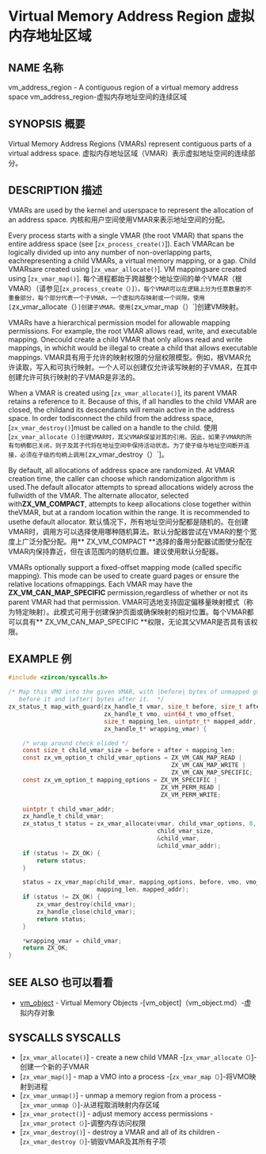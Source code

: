  
# Virtual Memory Address Region  虚拟内存地址区域 

 
## NAME  名称 

vm_address_region - A contiguous region of a virtual memory address space  vm_address_region-虚拟内存地址空间的连续区域

 
## SYNOPSIS  概要 

Virtual Memory Address Regions (VMARs) represent contiguous parts of a virtual address space. 虚拟内存地址区域（VMAR）表示虚拟地址空间的连续部分。

 
## DESCRIPTION  描述 

VMARs are used by the kernel and userspace to represent the allocation of an address space. 内核和用户空间使用VMAR来表示地址空间的分配。

Every process starts with a single VMAR (the root VMAR) that spans the entire address space (see [`zx_process_create()`]).  Each VMARcan be logically divided up into any number of non-overlapping parts, eachrepresenting a child VMARs, a virtual memory mapping, or a gap.  Child VMARsare created using [`zx_vmar_allocate()`].  VM mappingsare created using [`zx_vmar_map()`]. 每个进程都始于跨越整个地址空间的单个VMAR（根VMAR）（请参见[`zx_process_create（）]）。每个VMAR可以在逻辑上分为任意数量的不重叠部分，每个部分代表一个子VMAR，一个虚拟内存映射或一个间隙。使用[`zx_vmar_allocate（）`]创建子VMAR。使用[`zx_vmar_map（）`]创建VM映射。

VMARs have a hierarchical permission model for allowable mapping permissions. For example, the root VMAR allows read, write, and executable mapping.  Onecould create a child VMAR that only allows read and write mappings, in whichit would be illegal to create a child that allows executable mappings. VMAR具有用于允许的映射权限的分层权限模型。例如，根VMAR允许读取，写入和可执行映射。一个人可以创建仅允许读写映射的子VMAR，在其中创建允许可执行映射的子VMAR是非法的。

When a VMAR is created using [`zx_vmar_allocate()`], its parent VMAR retains a reference to it.  Because of this, if all handles to the child VMAR are closed, the childand its descendants will remain active in the address space.  In order todisconnect the child from the address space, [`zx_vmar_destroy()`]must be called on a handle to the child. 使用[`zx_vmar_allocate（）]创建VMAR时，其父VMAR保留对其的引用。因此，如果子VMAR的所有句柄都已关闭，则子及其子代将在地址空间中保持活动状态。为了使子级与地址空间断开连接，必须在子级的句柄上调用[`zx_vmar_destroy（）`]。

By default, all allocations of address space are randomized.  At VMAR creation time, the caller can choose which randomization algorithm is used.The default allocator attempts to spread allocations widely across the fullwidth of the VMAR.  The alternate allocator, selected with**ZX_VM_COMPACT**, attempts to keep allocations close together within theVMAR, but at a random location within the range.  It is recommended to usethe default allocator. 默认情况下，所有地址空间分配都是随机的。在创建VMAR时，调用方可以选择使用哪种随机算法。默认分配器尝试在VMAR的整个宽度上广泛分配分配。用** ZX_VM_COMPACT **选择的备用分配器试图使分配在VMAR内保持靠近，但在该范围内的随机位置。建议使用默认分配器。

VMARs optionally support a fixed-offset mapping mode (called specific mapping). This mode can be used to create guard pages or ensure the relative locations ofmappings.  Each VMAR may have the **ZX_VM_CAN_MAP_SPECIFIC** permission,regardless of whether or not its parent VMAR had that permission. VMAR可选地支持固定偏移量映射模式（称为特定映射）。此模式可用于创建保护页面或确保映射的相对位置。每个VMAR都可以具有** ZX_VM_CAN_MAP_SPECIFIC **权限，无论其父VMAR是否具有该权限。

 
## EXAMPLE  例 

```c
#include <zircon/syscalls.h>

/* Map this VMO into the given VMAR, with |before| bytes of unmapped guard space
   before it and |after| bytes after it.  */
zx_status_t map_with_guard(zx_handle_t vmar, size_t before, size_t after,
                           zx_handle_t vmo, uint64_t vmo_offset,
                           size_t mapping_len, uintptr_t* mapped_addr,
                           zx_handle_t* wrapping_vmar) {

    /* wrap around check elided */
    const size_t child_vmar_size = before + after + mapping_len;
    const zx_vm_option_t child_vmar_options = ZX_VM_CAN_MAP_READ |
                                              ZX_VM_CAN_MAP_WRITE |
                                              ZX_VM_CAN_MAP_SPECIFIC;
    const zx_vm_option_t mapping_options = ZX_VM_SPECIFIC |
                                           ZX_VM_PERM_READ |
                                           ZX_VM_PERM_WRITE;

    uintptr_t child_vmar_addr;
    zx_handle_t child_vmar;
    zx_status_t status = zx_vmar_allocate(vmar, child_vmar_options, 0,
                                          child_vmar_size,
                                          &child_vmar,
                                          &child_vmar_addr);
    if (status != ZX_OK) {
        return status;
    }

    status = zx_vmar_map(child_vmar, mapping_options, before, vmo, vmo_offset,
                         mapping_len, mapped_addr);
    if (status != ZX_OK) {
        zx_vmar_destroy(child_vmar);
        zx_handle_close(child_vmar);
        return status;
    }

    *wrapping_vmar = child_vmar;
    return ZX_OK;
}
```
 

 
## SEE ALSO  也可以看看 

 
 - [vm_object](vm_object.md) - Virtual Memory Objects  -[vm_object]（vm_object.md）-虚拟内存对象

 
## SYSCALLS  SYSCALLS 

 
 - [`zx_vmar_allocate()`] - create a new child VMAR  -[`zx_vmar_allocate（）`]-创建一个新的子VMAR
 - [`zx_vmar_map()`] - map a VMO into a process  -[`zx_vmar_map（）`]-将VMO映射到进程
 - [`zx_vmar_unmap()`] - unmap a memory region from a process  -[`zx_vmar_unmap（）`]-从进程取消映射内存区域
 - [`zx_vmar_protect()`] - adjust memory access permissions  -[`zx_vmar_protect（）`]-调整内存访问权限
 - [`zx_vmar_destroy()`] - destroy a VMAR and all of its children  -[`zx_vmar_destroy（）`]-销毁VMAR及其所有子项


